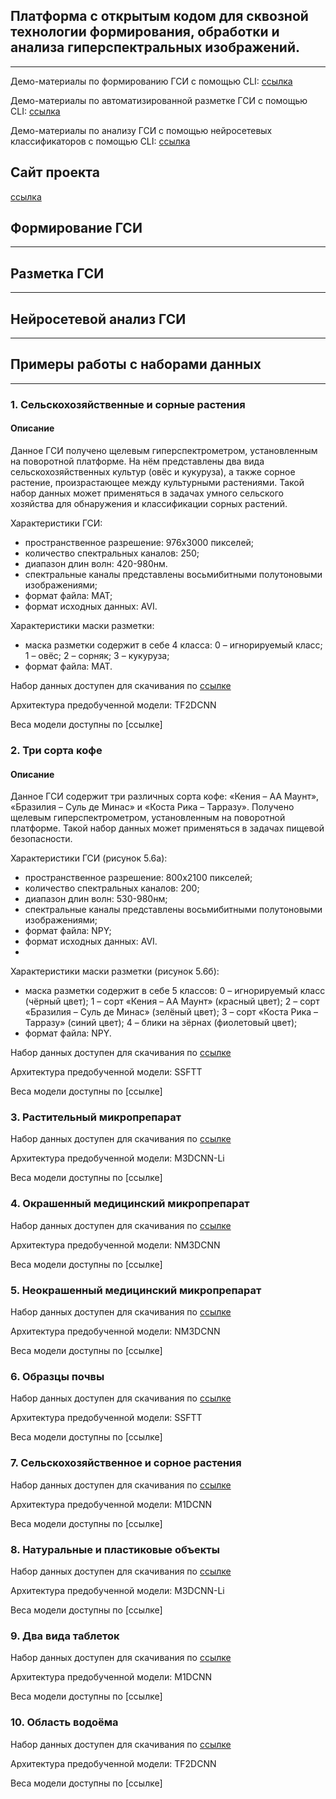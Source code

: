 ## Платформа с открытым кодом для сквозной технологии формирования, обработки и анализа гиперспектральных изображений.
----------------------------------------------------------------------------------------------------------------------

Демо-материалы по формированию ГСИ с помощью CLI: [ссылка](https://github.com/OpenHSL/OpenHSL/blob/main/cli_demo_builder.py)

Демо-материалы по автоматизированной разметке ГСИ с помощью CLI: [ссылка](https://github.com/OpenHSL/OpenHSL/blob/main/cli_demo_painter.py)

Демо-материалы по анализу ГСИ с помощью нейросетевых классификаторов с помощью CLI: [ссылка](https://github.com/OpenHSL/OpenHSL/blob/main/cli_demo_trainer.py)

## Сайт проекта

[ссылка](https://openhsl.org/)

## Формирование ГСИ
--------------------


## Разметка ГСИ
--------------------


## Нейросетевой анализ ГСИ
---------------------------


## Примеры работы с наборами данных
-----------------------------------

### 1. Cельскохозяйственные и сорные растения

#### Описание
Данное ГСИ получено щелевым гиперспектрометром, установленным на поворотной платформе. На нём представлены два вида сельскохозяйственных культур (овёс и кукуруза), а также сорное растение, произрастающее между культурными растениями. 
Такой набор данных может применяться в задачах умного сельского хозяйства для обнаружения и классификации сорных растений. 

Характеристики ГСИ:
- пространственное разрешение: 976х3000 пикселей;
- количество спектральных каналов: 250;
- диапазон длин волн: 420-980нм.
- спектральные каналы представлены восьмибитными полутоновыми изображениями;
- формат файла: MAT;
- формат исходных данных: AVI.

Характеристики маски разметки:
- маска разметки содержит в себе 4 класса:
0 – игнорируемый класс;
1 – овёс;
2 – сорняк;
3 – кукуруза;
- формат файла: MAT.

Набор данных доступен для скачивания по [ссылке](https://www.kaggle.com/datasets/openhsl/hyperdataset-corn)

Архитектура предобученной модели: TF2DCNN

Веса модели доступны по [ссылке]


### 2. Три сорта кофе

#### Описание
Данное ГСИ содержит три различных сорта кофе: «Кения – АА Маунт», «Бразилия – Суль де Минас» и «Коста Рика – Тарразу». Получено щелевым гиперспектрометром, установленным на поворотной платформе. 
Такой набор данных может применяться в задачах пищевой безопасности.

Характеристики ГСИ (рисунок 5.6а):
- пространственное разрешение: 800х2100 пикселей;
- количество спектральных каналов: 200;
- диапазон длин волн: 530-980нм;
- спектральные каналы представлены восьмибитными полутоновыми изображениями;
- формат файла: NPY;
- формат исходных данных: AVI.
- 
Характеристики маски разметки (рисунок 5.6б):
- маска разметки содержит в себе 5 классов:
0 – игнорируемый класс (чёрный цвет);
1 – сорт «Кения – АА Маунт» (красный цвет);
2 – сорт «Бразилия – Суль де Минас» (зелёный цвет);
3 – сорт «Коста Рика – Тарразу» (синий цвет);
4 – блики на зёрнах (фиолетовый цвет);
- формат файла: NPY.


Набор данных доступен для скачивания по [ссылке](https://www.kaggle.com/datasets/openhsl/hyperdataset-three-coffee-varieties)

Архитектура предобученной модели: SSFTT

Веса модели доступны по [ссылке]

### 3. Растительный микропрепарат
Набор данных доступен для скачивания по [ссылке](https://www.kaggle.com/datasets/openhsl/hyperdata-plant-microscope)

Архитектура предобученной модели: M3DCNN-Li

Веса модели доступны по [ссылке]

### 4. Окрашенный медицинский микропрепарат
Набор данных доступен для скачивания по [ссылке](https://www.kaggle.com/datasets/openhsl/hyperdataset-stained-microscope)

Архитектура предобученной модели: NM3DCNN

Веса модели доступны по [ссылке]

### 5. Неокрашенный медицинский микропрепарат
Набор данных доступен для скачивания по [ссылке](https://www.kaggle.com/datasets/openhsl/hyperdataset-unstained-tissue-microslide)

Архитектура предобученной модели: NM3DCNN

Веса модели доступны по [ссылке]

### 6. Образцы почвы
Набор данных доступен для скачивания по [ссылке](https://www.kaggle.com/datasets/openhsl/hyperdataset-soil)

Архитектура предобученной модели: SSFTT

Веса модели доступны по [ссылке]

### 7. Сельскохозяйственное и сорное растения
Набор данных доступен для скачивания по [ссылке](https://www.kaggle.com/datasets/openhsl/hyperdataset-strawberry)

Архитектура предобученной модели: M1DCNN

Веса модели доступны по [ссылке]

### 8. Натуральные и пластиковые объекты
Набор данных доступен для скачивания по [ссылке](https://www.kaggle.com/datasets/openhsl/hyperdataset-plastic-and-natural-objects)

Архитектура предобученной модели: M3DCNN-Li

Веса модели доступны по [ссылке]

### 9. Два вида таблеток
Набор данных доступен для скачивания по [ссылке](https://www.kaggle.com/datasets/openhsl/hyperdataset-white-tablets)

Архитектура предобученной модели: M1DCNN

Веса модели доступны по [ссылке]

### 10. Область водоёма
Набор данных доступен для скачивания по [ссылке](https://www.kaggle.com/datasets/openhsl/hyperdataset-uav-river)

Архитектура предобученной модели: TF2DCNN

Веса модели доступны по [ссылке]
